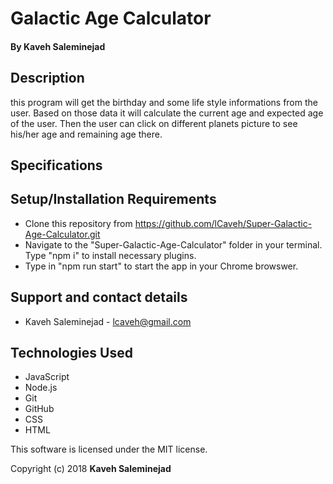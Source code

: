 # Galactic Age Calculator

#### By Kaveh Saleminejad

## Description

this program will get the birthday and some life style informations from the user. Based on those data it will calculate the current age and expected age of the user. Then the user can click on different planets picture to see his/her age and remaining age there.

## Specifications




## Setup/Installation Requirements

  - Clone this repository from https://github.com/lCaveh/Super-Galactic-Age-Calculator.git
  - Navigate to the "Super-Galactic-Age-Calculator" folder in your terminal. Type "npm i" to install necessary plugins.
  - Type in "npm run start" to start the app in your Chrome browswer.


## Support and contact details

  - Kaveh Saleminejad - lcaveh@gmail.com

## Technologies Used

  - JavaScript
  - Node.js
  - Git
  - GitHub
  - CSS
  - HTML

This software is licensed under the MIT license.

Copyright (c) 2018 **Kaveh Saleminejad**

